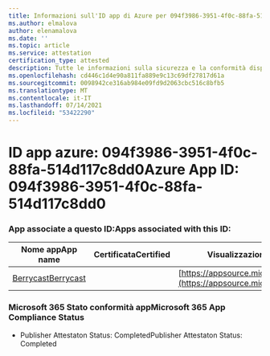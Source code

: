```yaml
---
title: Informazioni sull'ID app di Azure per 094f3986-3951-4f0c-88fa-514d117c8dd0
ms.author: elmalova
author: elenamalova
ms.date: ''
ms.topic: article
ms.service: attestation
certification_type: attested
description: Tutte le informazioni sulla sicurezza e la conformità disponibili per 094f3986-3951-4f0c-88fa-514d117c8dd0.
ms.openlocfilehash: cd446c1d4e90a811fa889e9c13c69df27817d61a
ms.sourcegitcommit: 0098942ce316ab984e09fd9d2063cbc516c8bfb5
ms.translationtype: MT
ms.contentlocale: it-IT
ms.lasthandoff: 07/14/2021
ms.locfileid: "53422290"
---
```

# <a name="azure-app-id-094f3986-3951-4f0c-88fa-514d117c8dd0"></a><span data-ttu-id="51b9d-103">ID app azure: 094f3986-3951-4f0c-88fa-514d117c8dd0</span><span class="sxs-lookup"><span data-stu-id="51b9d-103">Azure App ID: 094f3986-3951-4f0c-88fa-514d117c8dd0</span></span>


### <a name="apps-associated-with-this-id"></a><span data-ttu-id="51b9d-104">App associate a questo ID:</span><span class="sxs-lookup"><span data-stu-id="51b9d-104">Apps associated with this ID:</span></span>
| <span data-ttu-id="51b9d-105">**Nome app**</span><span class="sxs-lookup"><span data-stu-id="51b9d-105">**App name**</span></span> | <span data-ttu-id="51b9d-106">**Certificata**</span><span class="sxs-lookup"><span data-stu-id="51b9d-106">**Certified**</span></span> | <span data-ttu-id="51b9d-107">**Visualizzazione in AppSource**</span><span class="sxs-lookup"><span data-stu-id="51b9d-107">**View in AppSource**</span></span> |
|-|-|-|
| [<span data-ttu-id="51b9d-108">Berrycast</span><span class="sxs-lookup"><span data-stu-id="51b9d-108">Berrycast</span></span>](https://docs.microsoft.com/en-us/microsoft-365-app-certification/forward/WA200002798) |  | [https://appsource.microsoft.com/product/office/WA200002798](https://appsource.microsoft.com/product/office/WA200002798) |

### <a name="microsoft-365-app-compliance-status"></a><span data-ttu-id="51b9d-109">Microsoft 365 Stato conformità app</span><span class="sxs-lookup"><span data-stu-id="51b9d-109">Microsoft 365 App Compliance Status</span></span>
- <span data-ttu-id="51b9d-110">Publisher Attestaton Status: Completed</span><span class="sxs-lookup"><span data-stu-id="51b9d-110">Publisher Attestaton Status: Completed</span></span>
